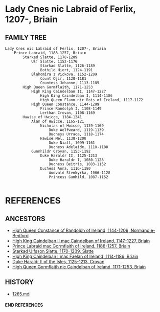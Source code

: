 # Lady Cnes nic Labraid of Ferlix, 1207-, Briain

## FAMILY TREE 
```
Lady Cnes nic Labraid of Ferlix, 1207-, Briain
	Prince Labraid, 1188-1257, Briain
        Starkad Slatte, 1170-1209
            Ulf Slatte, 1152-1176
                Starkad Slatte, 1126-1189            
                Bothild Hiort, 1124-1191
            Blahomira z Vickova, 1152-1209
                Count Ojir, 1120-1181
                Countess Johanne, 1113-1185
        High Queen Gormflaith, 1171-1253
            High King Caindelban II, 1147-1227
                High King Caindelban I, 1114-1186
                High Queen Flann nic Rois of Ireland, 1117-1172
            High Queen Constance, 1144-1209
                Prince Randolph I, 1108-1149
                Lerthan Crovan, 1108-1169
        Hawise of Hwicce, 1184-1241
            Alan of Hwicce, 1165-121
                Nicholas of Hwicce, 1139-1169
                	Duke Aelfweard, 1119-1139
                	Duchess Urraca, 1118-1174
                Hawise Mel, 1138-1200
                	Duke Niall, 1099-1161
                	Duchess Adelaide, 1118-1188
            Gunnhildr Crovan, 1153-1192
                Duke Haraldr II, 1125-1213
                	Duke Haraldr I, 1080-1128
                	Duchess Beitris, 1083-1152
                Duchess Anna, 1116-1180
                	Audvald Stenkyrka, 1066-1128
                	Princess Gunhild, 1087-1152
         
```


# REFERENCES

## ANCESTORS
* [High Queen Constance of Randolph of Ireland, 1144-1209, Normandie-Bedford](constance_randolph_1144.md)
* [High King Caindelban II mac Caindelban of Ireland, 1147-1227, Briain](caindelban_ii_mac_caindelban_1147.md)
* [Prince Labraid mac Gormflaith of Ireland, 1188-1257, Briain](labraid_mac_gormflaith_1188.md)
* [Starkad Ulfsson Slatte, 1170-1209, Slatte](starkad_ulfsson_1170.md)
* [High King Caindelban I mac Faelan of Ireland, 1114-1186, Briain](caindelban_i_mac_faelan_1114.md)
* [Duke Haraldr II of the Isles, 1125-1213, Crovan](haraldr_ii_1125.md)
* [High Queen Gormflaith nic Caindelban of Ireland, 1171-1253, Briain](gormflaith_nic_caindelban_1171.md)

## HISTORY
* [1265.md](../h/1265.md)
#### END REFERENCES

